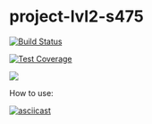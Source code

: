 # project-lvl2-s475

[![Build Status](https://travis-ci.org/ulanivan/project-lvl2-s475.svg?branch=master)](https://travis-ci.org/ulanivan/project-lvl2-s475)

[![Test Coverage](https://api.codeclimate.com/v1/badges/5ed18d343422f0ce25be/test_coverage)](https://codeclimate.com/github/ulanivan/project-lvl2-s475/test_coverage)

<a href="https://codeclimate.com/github/ulanivan/project-lvl2-s475/maintainability"><img src="https://api.codeclimate.com/v1/badges/5ed18d343422f0ce25be/maintainability" /></a>

How to use:

[![asciicast](https://asciinema.org/a/17wkAyY9PGPb46lbnPpO4HfW7.svg)](https://asciinema.org/a/17wkAyY9PGPb46lbnPpO4HfW7)
